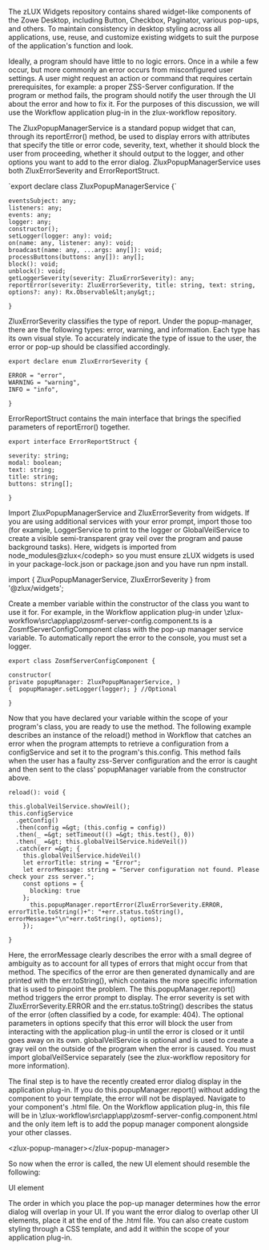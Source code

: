 <?xml version="1.0" encoding="UTF-8"?><?workdir /opt/dita-ot/out/.tmp?><?workdir-uri file:/opt/dita-ot/out/.tmp/?><?path2project ../../?><?path2project-uri ../../?><?path2rootmap-uri ../../?><topic xmlns:ditaarch="http://dita.oasis-open.org/architecture/2005/" xmlns:dita-ot="http://dita-ot.sourceforge.net/ns/201007/dita-ot" class="- topic/topic " ditaarch:DITAArchVersion="1.2" domains="(topic hi-d) (topic ut-d) (topic indexing-d) (topic hazard-d) (topic abbrev-d) (topic pr-d) (topic sw-d) (topic ui-d)" id="error-reporting-ui" xtrf="file:/opt/dita-ot/data/extend/extend-desktop/mvd-errorreportingui.md" xtrc="topic:1;182:3"><title class="- topic/title " xtrf="file:/opt/dita-ot/data/extend/extend-desktop/mvd-errorreportingui.md" xtrc="title:1;182:3">Error reporting UI</title><body class="- topic/body " xtrf="file:/opt/dita-ot/data/extend/extend-desktop/mvd-errorreportingui.md" xtrc="body:1;182:3"><p class="- topic/p " xtrf="file:/opt/dita-ot/data/extend/extend-desktop/mvd-errorreportingui.md" xtrc="p:1;182:3">The <codeph class="+ topic/ph pr-d/codeph " xtrf="file:/opt/dita-ot/data/extend/extend-desktop/mvd-errorreportingui.md" xtrc="codeph:1;182:3">zLUX Widgets</codeph> repository contains shared widget-like components of the Zowe Desktop, including Button, Checkbox, Paginator, various pop-ups, and others. To maintain consistency in desktop styling across all applications, use, reuse, and customize existing widgets to suit the purpose of the application's function and look.</p><p class="- topic/p " xtrf="file:/opt/dita-ot/data/extend/extend-desktop/mvd-errorreportingui.md" xtrc="p:2;182:3">Ideally, a program should have little to no logic errors. Once in a while a few occur, but more commonly an error occurs from misconfigured user settings. A user might request an action or command that requires certain prerequisites, for example: a proper ZSS-Server configuration. If the program or method fails, the program should notify the user through the UI about the error and how to fix it. For the purposes of this discussion, we will use the Workflow application plug-in in the <codeph class="+ topic/ph pr-d/codeph " xtrf="file:/opt/dita-ot/data/extend/extend-desktop/mvd-errorreportingui.md" xtrc="codeph:2;182:3">zlux-workflow</codeph> repository.</p></body><topic class="- topic/topic " ditaarch:DITAArchVersion="1.2" domains="(topic hi-d) (topic ut-d) (topic indexing-d) (topic hazard-d) (topic abbrev-d) (topic pr-d) (topic sw-d) (topic ui-d)" id="zluxpopupmanagerservice" xtrf="file:/opt/dita-ot/data/extend/extend-desktop/mvd-errorreportingui.md" xtrc="topic:2;182:3"><title class="- topic/title " xtrf="file:/opt/dita-ot/data/extend/extend-desktop/mvd-errorreportingui.md" xtrc="title:2;182:3">ZluxPopupManagerService</title><body class="- topic/body " xtrf="file:/opt/dita-ot/data/extend/extend-desktop/mvd-errorreportingui.md" xtrc="body:2;182:3"><p class="- topic/p " xtrf="file:/opt/dita-ot/data/extend/extend-desktop/mvd-errorreportingui.md" xtrc="p:3;182:3">The <codeph class="+ topic/ph pr-d/codeph " xtrf="file:/opt/dita-ot/data/extend/extend-desktop/mvd-errorreportingui.md" xtrc="codeph:3;182:3">ZluxPopupManagerService</codeph> is a standard popup widget that can, through its <codeph class="+ topic/ph pr-d/codeph " xtrf="file:/opt/dita-ot/data/extend/extend-desktop/mvd-errorreportingui.md" xtrc="codeph:4;182:3">reportError()</codeph> method, be used to display errors with attributes that specify the title or error code, severity, text, whether it should block the user from proceeding, whether it should output to the logger, and other options you want to add to the error dialog. <codeph class="+ topic/ph pr-d/codeph " xtrf="file:/opt/dita-ot/data/extend/extend-desktop/mvd-errorreportingui.md" xtrc="codeph:5;182:3">ZluxPopupManagerService</codeph> uses both <codeph class="+ topic/ph pr-d/codeph " xtrf="file:/opt/dita-ot/data/extend/extend-desktop/mvd-errorreportingui.md" xtrc="codeph:6;182:3">ZluxErrorSeverity</codeph> and <codeph class="+ topic/ph pr-d/codeph " xtrf="file:/opt/dita-ot/data/extend/extend-desktop/mvd-errorreportingui.md" xtrc="codeph:7;182:3">ErrorReportStruct</codeph>.</p><codeblock class="+ topic/pre pr-d/codeblock " xml:space="preserve" xtrf="file:/opt/dita-ot/data/extend/extend-desktop/mvd-errorreportingui.md" xtrc="codeblock:1;182:3">`export declare class ZluxPopupManagerService {`

    eventsSubject: any;
    listeners: any;
    events: any;
    logger: any;
    constructor();
    setLogger(logger: any): void;
    on(name: any, listener: any): void;
    broadcast(name: any, ...args: any[]): void;
    processButtons(buttons: any[]): any[];
    block(): void;
    unblock(): void;
    getLoggerSeverity(severity: ZluxErrorSeverity): any;
    reportError(severity: ZluxErrorSeverity, title: string, text: string, options?: any): Rx.Observable&lt;any&gt;;
`}`</codeblock></body></topic><topic class="- topic/topic " ditaarch:DITAArchVersion="1.2" domains="(topic hi-d) (topic ut-d) (topic indexing-d) (topic hazard-d) (topic abbrev-d) (topic pr-d) (topic sw-d) (topic ui-d)" id="zluxerrorseverity" xtrf="file:/opt/dita-ot/data/extend/extend-desktop/mvd-errorreportingui.md" xtrc="topic:3;182:3"><title class="- topic/title " xtrf="file:/opt/dita-ot/data/extend/extend-desktop/mvd-errorreportingui.md" xtrc="title:3;182:3">ZluxErrorSeverity</title><body class="- topic/body " xtrf="file:/opt/dita-ot/data/extend/extend-desktop/mvd-errorreportingui.md" xtrc="body:3;182:3"><p class="- topic/p " xtrf="file:/opt/dita-ot/data/extend/extend-desktop/mvd-errorreportingui.md" xtrc="p:4;182:3"><codeph class="+ topic/ph pr-d/codeph " xtrf="file:/opt/dita-ot/data/extend/extend-desktop/mvd-errorreportingui.md" xtrc="codeph:8;182:3">ZluxErrorSeverity</codeph> classifies the type of report. Under the popup-manager, there are the following types: error, warning, and information. Each type has its own visual style. To accurately indicate the type of issue to the user, the error or pop-up should be classified accordingly.</p><codeblock class="+ topic/pre pr-d/codeblock " xml:space="preserve" xtrf="file:/opt/dita-ot/data/extend/extend-desktop/mvd-errorreportingui.md" xtrc="codeblock:2;182:3">`export declare enum ZluxErrorSeverity {`

    ERROR = "error",
    WARNING = "warning",
    INFO = "info",
`}`</codeblock></body></topic><topic class="- topic/topic " ditaarch:DITAArchVersion="1.2" domains="(topic hi-d) (topic ut-d) (topic indexing-d) (topic hazard-d) (topic abbrev-d) (topic pr-d) (topic sw-d) (topic ui-d)" id="errorreportstruct" xtrf="file:/opt/dita-ot/data/extend/extend-desktop/mvd-errorreportingui.md" xtrc="topic:4;182:3"><title class="- topic/title " xtrf="file:/opt/dita-ot/data/extend/extend-desktop/mvd-errorreportingui.md" xtrc="title:4;182:3">ErrorReportStruct</title><body class="- topic/body " xtrf="file:/opt/dita-ot/data/extend/extend-desktop/mvd-errorreportingui.md" xtrc="body:4;182:3"><p class="- topic/p " xtrf="file:/opt/dita-ot/data/extend/extend-desktop/mvd-errorreportingui.md" xtrc="p:5;182:3"><codeph class="+ topic/ph pr-d/codeph " xtrf="file:/opt/dita-ot/data/extend/extend-desktop/mvd-errorreportingui.md" xtrc="codeph:9;182:3">ErrorReportStruct</codeph> contains the main interface that brings the specified parameters of <codeph class="+ topic/ph pr-d/codeph " xtrf="file:/opt/dita-ot/data/extend/extend-desktop/mvd-errorreportingui.md" xtrc="codeph:10;182:3">reportError()</codeph> together.</p><codeblock class="+ topic/pre pr-d/codeblock " xml:space="preserve" xtrf="file:/opt/dita-ot/data/extend/extend-desktop/mvd-errorreportingui.md" xtrc="codeblock:3;182:3">`export interface ErrorReportStruct {`

    severity: string;
    modal: boolean;
    text: string;
    title: string;
    buttons: string[];
`}`</codeblock></body></topic><topic class="- topic/topic " ditaarch:DITAArchVersion="1.2" domains="(topic hi-d) (topic ut-d) (topic indexing-d) (topic hazard-d) (topic abbrev-d) (topic pr-d) (topic sw-d) (topic ui-d)" id="implementation" xtrf="file:/opt/dita-ot/data/extend/extend-desktop/mvd-errorreportingui.md" xtrc="topic:5;182:3"><title class="- topic/title " xtrf="file:/opt/dita-ot/data/extend/extend-desktop/mvd-errorreportingui.md" xtrc="title:5;182:3">Implementation</title><body class="- topic/body " xtrf="file:/opt/dita-ot/data/extend/extend-desktop/mvd-errorreportingui.md" xtrc="body:5;182:3"><p class="- topic/p " xtrf="file:/opt/dita-ot/data/extend/extend-desktop/mvd-errorreportingui.md" xtrc="p:6;182:3">Import <codeph class="+ topic/ph pr-d/codeph " xtrf="file:/opt/dita-ot/data/extend/extend-desktop/mvd-errorreportingui.md" xtrc="codeph:11;182:3">ZluxPopupManagerService</codeph> and <codeph class="+ topic/ph pr-d/codeph " xtrf="file:/opt/dita-ot/data/extend/extend-desktop/mvd-errorreportingui.md" xtrc="codeph:12;182:3">ZluxErrorSeverity</codeph> from widgets. If you are using additional services with your error prompt, import those too (for example, <codeph class="+ topic/ph pr-d/codeph " xtrf="file:/opt/dita-ot/data/extend/extend-desktop/mvd-errorreportingui.md" xtrc="codeph:13;182:3">LoggerService</codeph> to print to the logger or <codeph class="+ topic/ph pr-d/codeph " xtrf="file:/opt/dita-ot/data/extend/extend-desktop/mvd-errorreportingui.md" xtrc="codeph:14;182:3">GlobalVeilService</codeph> to create a visible semi-transparent gray veil over the program and pause background tasks). Here, widgets is imported from <codeph class="+ topic/ph pr-d/codeph " xtrf="file:/opt/dita-ot/data/extend/extend-desktop/mvd-errorreportingui.md" xtrc="codeph:15;182:3">node_modules\@zlux\</codeph> so you must ensure zLUX widgets is used in your <codeph class="+ topic/ph pr-d/codeph " xtrf="file:/opt/dita-ot/data/extend/extend-desktop/mvd-errorreportingui.md" xtrc="codeph:16;182:3">package-lock.json</codeph> or <codeph class="+ topic/ph pr-d/codeph " xtrf="file:/opt/dita-ot/data/extend/extend-desktop/mvd-errorreportingui.md" xtrc="codeph:17;182:3">package.json</codeph> and you have run <codeph class="+ topic/ph pr-d/codeph " xtrf="file:/opt/dita-ot/data/extend/extend-desktop/mvd-errorreportingui.md" xtrc="codeph:18;182:3">npm install</codeph>.</p><p class="- topic/p " xtrf="file:/opt/dita-ot/data/extend/extend-desktop/mvd-errorreportingui.md" xtrc="p:7;182:3"><codeph class="+ topic/ph pr-d/codeph " xtrf="file:/opt/dita-ot/data/extend/extend-desktop/mvd-errorreportingui.md" xtrc="codeph:19;182:3">import { ZluxPopupManagerService, ZluxErrorSeverity } from '@zlux/widgets';</codeph></p></body><topic class="- topic/topic " ditaarch:DITAArchVersion="1.2" domains="(topic hi-d) (topic ut-d) (topic indexing-d) (topic hazard-d) (topic abbrev-d) (topic pr-d) (topic sw-d) (topic ui-d)" id="declaration" xtrf="file:/opt/dita-ot/data/extend/extend-desktop/mvd-errorreportingui.md" xtrc="topic:6;182:3"><title class="- topic/title " xtrf="file:/opt/dita-ot/data/extend/extend-desktop/mvd-errorreportingui.md" xtrc="title:6;182:3">Declaration</title><body class="- topic/body " xtrf="file:/opt/dita-ot/data/extend/extend-desktop/mvd-errorreportingui.md" xtrc="body:6;182:3"><p class="- topic/p " xtrf="file:/opt/dita-ot/data/extend/extend-desktop/mvd-errorreportingui.md" xtrc="p:8;182:3">Create a member variable within the constructor of the class you want to use it for. For example, in the Workflow application plug-in under <codeph class="+ topic/ph pr-d/codeph " xtrf="file:/opt/dita-ot/data/extend/extend-desktop/mvd-errorreportingui.md" xtrc="codeph:20;182:3">\zlux-workflow\src\app\app\zosmf-server-config.component.ts</codeph> is a <codeph class="+ topic/ph pr-d/codeph " xtrf="file:/opt/dita-ot/data/extend/extend-desktop/mvd-errorreportingui.md" xtrc="codeph:21;182:3">ZosmfServerConfigComponent</codeph> class with the pop-up manager service variable. To automatically report the error to the console, you must set a logger.</p><codeblock class="+ topic/pre pr-d/codeblock " xml:space="preserve" xtrf="file:/opt/dita-ot/data/extend/extend-desktop/mvd-errorreportingui.md" xtrc="codeblock:4;182:3">`export class ZosmfServerConfigComponent {`

    constructor(
    private popupManager: ZluxPopupManagerService, )
    {  popupManager.setLogger(logger); } //Optional
`}`</codeblock></body></topic><topic class="- topic/topic " ditaarch:DITAArchVersion="1.2" domains="(topic hi-d) (topic ut-d) (topic indexing-d) (topic hazard-d) (topic abbrev-d) (topic pr-d) (topic sw-d) (topic ui-d)" id="usage" xtrf="file:/opt/dita-ot/data/extend/extend-desktop/mvd-errorreportingui.md" xtrc="topic:7;182:3"><title class="- topic/title " xtrf="file:/opt/dita-ot/data/extend/extend-desktop/mvd-errorreportingui.md" xtrc="title:7;182:3">Usage</title><body class="- topic/body " xtrf="file:/opt/dita-ot/data/extend/extend-desktop/mvd-errorreportingui.md" xtrc="body:7;182:3"><p class="- topic/p " xtrf="file:/opt/dita-ot/data/extend/extend-desktop/mvd-errorreportingui.md" xtrc="p:9;182:3">Now that you have declared your variable within the scope of your program's class, you are ready to use the method. The following example describes an instance of the <codeph class="+ topic/ph pr-d/codeph " xtrf="file:/opt/dita-ot/data/extend/extend-desktop/mvd-errorreportingui.md" xtrc="codeph:22;182:3">reload()</codeph> method in Workflow that catches an error when the program attempts to retrieve a configuration from a <codeph class="+ topic/ph pr-d/codeph " xtrf="file:/opt/dita-ot/data/extend/extend-desktop/mvd-errorreportingui.md" xtrc="codeph:23;182:3">configService</codeph> and set it to the program's <codeph class="+ topic/ph pr-d/codeph " xtrf="file:/opt/dita-ot/data/extend/extend-desktop/mvd-errorreportingui.md" xtrc="codeph:24;182:3">this.config</codeph>. This method fails when the user has a faulty zss-Server configuration and the error is caught and then sent to the class' <codeph class="+ topic/ph pr-d/codeph " xtrf="file:/opt/dita-ot/data/extend/extend-desktop/mvd-errorreportingui.md" xtrc="codeph:25;182:3">popupManager</codeph> variable from the constructor above.</p><codeblock class="+ topic/pre pr-d/codeblock " xml:space="preserve" xtrf="file:/opt/dita-ot/data/extend/extend-desktop/mvd-errorreportingui.md" xtrc="codeblock:5;182:3">`reload(): void {`

    this.globalVeilService.showVeil();
    this.configService
      .getConfig()
      .then(config =&gt; (this.config = config))
      .then(_ =&gt; setTimeout(() =&gt; this.test(), 0))
      .then(_ =&gt; this.globalVeilService.hideVeil())
      .catch(err =&gt; {
        this.globalVeilService.hideVeil()
        let errorTitle: string = "Error";
        let errorMessage: string = "Server configuration not found. Please check your zss server.";
        const options = {
          blocking: true
        };
          this.popupManager.reportError(ZluxErrorSeverity.ERROR, errorTitle.toString()+": "+err.status.toString(), errorMessage+"\n"+err.toString(), options);  
        });
`}`</codeblock><p class="- topic/p " xtrf="file:/opt/dita-ot/data/extend/extend-desktop/mvd-errorreportingui.md" xtrc="p:10;182:3">Here, the <codeph class="+ topic/ph pr-d/codeph " xtrf="file:/opt/dita-ot/data/extend/extend-desktop/mvd-errorreportingui.md" xtrc="codeph:26;182:3">errorMessage</codeph> clearly describes the error with a small degree of ambiguity as to account for all types of errors that might occur from that method. The specifics of the error are then generated dynamically and are printed with the <codeph class="+ topic/ph pr-d/codeph " xtrf="file:/opt/dita-ot/data/extend/extend-desktop/mvd-errorreportingui.md" xtrc="codeph:27;182:3">err.toString()</codeph>, which contains the more specific information that is used to pinpoint the problem. The <codeph class="+ topic/ph pr-d/codeph " xtrf="file:/opt/dita-ot/data/extend/extend-desktop/mvd-errorreportingui.md" xtrc="codeph:28;182:3">this.popupManager.report()</codeph> method triggers the error prompt to display. The error severity is set with <codeph class="+ topic/ph pr-d/codeph " xtrf="file:/opt/dita-ot/data/extend/extend-desktop/mvd-errorreportingui.md" xtrc="codeph:29;182:3">ZluxErrorSeverity.ERROR</codeph> and the <codeph class="+ topic/ph pr-d/codeph " xtrf="file:/opt/dita-ot/data/extend/extend-desktop/mvd-errorreportingui.md" xtrc="codeph:30;182:3">err.status.toString()</codeph> describes the status of the error (often classified by a code, for example: <codeph class="+ topic/ph pr-d/codeph " xtrf="file:/opt/dita-ot/data/extend/extend-desktop/mvd-errorreportingui.md" xtrc="codeph:31;182:3">404</codeph>). The optional parameters in <codeph class="+ topic/ph pr-d/codeph " xtrf="file:/opt/dita-ot/data/extend/extend-desktop/mvd-errorreportingui.md" xtrc="codeph:32;182:3">options</codeph> specify that this error will block the user from interacting with the application plug-in until the error is closed or it until goes away on its own. <codeph class="+ topic/ph pr-d/codeph " xtrf="file:/opt/dita-ot/data/extend/extend-desktop/mvd-errorreportingui.md" xtrc="codeph:33;182:3">globalVeilService</codeph> is optional and is used to create a gray veil on the outside of the program when the error is caused. You must import <codeph class="+ topic/ph pr-d/codeph " xtrf="file:/opt/dita-ot/data/extend/extend-desktop/mvd-errorreportingui.md" xtrc="codeph:34;182:3">globalVeilService</codeph> separately (see the <codeph class="+ topic/ph pr-d/codeph " xtrf="file:/opt/dita-ot/data/extend/extend-desktop/mvd-errorreportingui.md" xtrc="codeph:35;182:3">zlux-workflow</codeph> repository for more information).</p></body></topic><topic class="- topic/topic " ditaarch:DITAArchVersion="1.2" domains="(topic hi-d) (topic ut-d) (topic indexing-d) (topic hazard-d) (topic abbrev-d) (topic pr-d) (topic sw-d) (topic ui-d)" id="html" xtrf="file:/opt/dita-ot/data/extend/extend-desktop/mvd-errorreportingui.md" xtrc="topic:8;182:3"><title class="- topic/title " xtrf="file:/opt/dita-ot/data/extend/extend-desktop/mvd-errorreportingui.md" xtrc="title:8;182:3">HTML</title><body class="- topic/body " xtrf="file:/opt/dita-ot/data/extend/extend-desktop/mvd-errorreportingui.md" xtrc="body:8;182:3"><p class="- topic/p " xtrf="file:/opt/dita-ot/data/extend/extend-desktop/mvd-errorreportingui.md" xtrc="p:11;182:3">The final step is to have the recently created error dialog display in the application plug-in. If you do <codeph class="+ topic/ph pr-d/codeph " xtrf="file:/opt/dita-ot/data/extend/extend-desktop/mvd-errorreportingui.md" xtrc="codeph:36;182:3">this.popupManager.report()</codeph> without adding the component to your template, the error will not be displayed. Navigate to your component's <codeph class="+ topic/ph pr-d/codeph " xtrf="file:/opt/dita-ot/data/extend/extend-desktop/mvd-errorreportingui.md" xtrc="codeph:37;182:3">.html</codeph> file. On the Workflow application plug-in, this file will be in <codeph class="+ topic/ph pr-d/codeph " xtrf="file:/opt/dita-ot/data/extend/extend-desktop/mvd-errorreportingui.md" xtrc="codeph:38;182:3">\zlux-workflow\src\app\app\zosmf-server-config.component.html</codeph> and the only item left is to add the popup manager component alongside your other classes.</p><p class="- topic/p " xtrf="file:/opt/dita-ot/data/extend/extend-desktop/mvd-errorreportingui.md" xtrc="p:12;182:3"><codeph class="+ topic/ph pr-d/codeph " xtrf="file:/opt/dita-ot/data/extend/extend-desktop/mvd-errorreportingui.md" xtrc="codeph:39;182:3">&lt;zlux-popup-manager&gt;&lt;/zlux-popup-manager&gt;</codeph></p><p class="- topic/p " xtrf="file:/opt/dita-ot/data/extend/extend-desktop/mvd-errorreportingui.md" xtrc="p:13;182:3">So now when the error is called, the new UI element should resemble the following:</p><image class="- topic/image " href="285e6fce81c422b8a47e14ff2ec9909241add850.png" placement="break" xtrf="file:/opt/dita-ot/data/extend/extend-desktop/mvd-errorreportingui.md" xtrc="image:1;182:3"><alt class="- topic/alt " xtrf="file:/opt/dita-ot/data/extend/extend-desktop/mvd-errorreportingui.md" xtrc="alt:1;182:3">UI element</alt></image><p class="- topic/p " xtrf="file:/opt/dita-ot/data/extend/extend-desktop/mvd-errorreportingui.md" xtrc="p:14;182:3">The order in which you place the pop-up manager determines how the error dialog will overlap in your UI. If you want the error dialog to overlap other UI elements, place it at the end of the <codeph class="+ topic/ph pr-d/codeph " xtrf="file:/opt/dita-ot/data/extend/extend-desktop/mvd-errorreportingui.md" xtrc="codeph:40;182:3">.html</codeph> file. You can also create custom styling through a CSS template, and add it within the scope of your application plug-in.</p></body></topic></topic></topic>